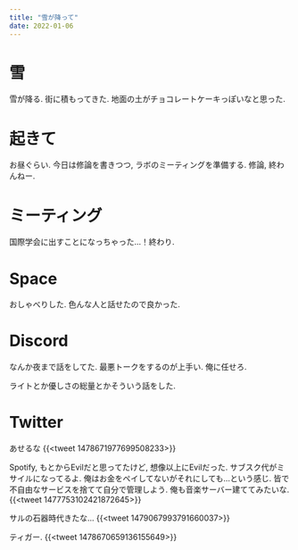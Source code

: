 ```yaml
---
title: "雪が降って"
date: 2022-01-06
---
```


# 雪
雪が降る. 街に積もってきた. 地面の土がチョコレートケーキっぽいなと思った.

# 起きて
お昼ぐらい. 今日は修論を書きつつ, ラボのミーティングを準備する. 修論, 終わんねー.

# ミーティング
国際学会に出すことになっちゃった...！終わり.

# Space
おしゃべりした. 色んな人と話せたので良かった. 

# Discord
なんか夜まで話をしてた. 最悪トークをするのが上手い. 俺に任せろ.

ライトとか優しさの総量とかそういう話をした.
# Twitter
あせるな
{{<tweet 1478671977699508233>}}

Spotify, もとからEvilだと思ってたけど, 想像以上にEvilだった. サブスク代がミサイルになってるよ. 俺はお金をペイしてないがそれにしても...という感じ. 皆で不自由なサービスを捨てて自分で管理しよう. 俺も音楽サーバー建ててみたいな.
{{<tweet 1477753102421872645>}}

サルの石器時代きたな...
{{<tweet 1479067993791660037>}}

ティガー.
{{<tweet 1478670659136155649>}}